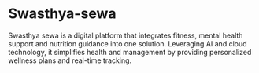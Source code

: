 # Swasthya-sewa
Swasthya sewa is a digital platform that integrates fitness, mental health support and nutrition guidance into one solution. Leveraging AI and cloud technology, it simplifies health and management by providing personalized wellness plans and real-time tracking. 

